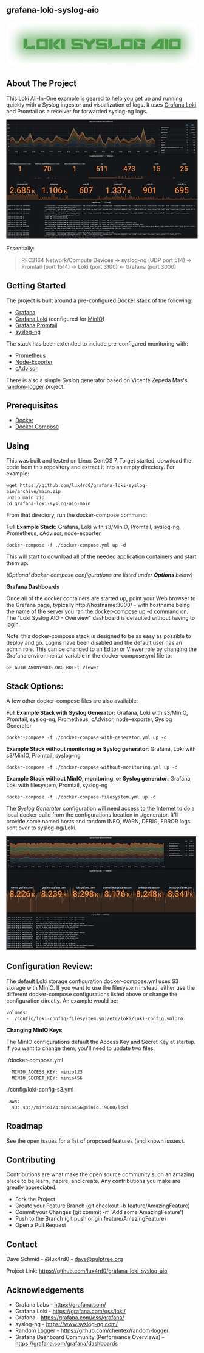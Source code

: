 


## grafana-loki-syslog-aio

<img src="./loki_syslog_aio.png">

## About The Project

This Loki All-In-One example is geared to help you get up and running quickly with a Syslog ingestor and visualization of logs. It uses [Grafana Loki](https://grafana.com/oss/loki/) and Promtail as a receiver for forwarded syslog-ng logs.

<img src="./loki_syslog_aio_overview_sized.png">

Essentially:

> RFC3164 Network/Compute Devices -> syslog-ng (UDP port 514) ->
> Promtail (port 1514) -> Loki (port 3100) <- Grafana (port 3000)

## Getting Started

The project is built around a pre-configured Docker stack of the following:

 - [Grafana](https://grafana.com/oss/grafana/)
 - [Grafana Loki](https://grafana.com/oss/loki/) (configured for [MinIO](https://min.io/))
 - [Grafana Promtail](https://grafana.com/docs/loki/latest/clients/promtail/)
 - [syslog-ng](https://www.syslog-ng.com/)

The stack has been extended to include pre-configured monitoring with:

- [Prometheus](https://grafana.com/oss/prometheus/)
- [Node-Exporter](https://github.com/prometheus/node_exporter)
- [cAdvisor](https://github.com/google/cadvisor)

There is also a simple Syslog generator based on Vicente Zepeda Mas's [random-logger](https://github.com/chentex/random-logger) project.

## Prerequisites

- [Docker](https://docs.docker.com/install)
- [Docker Compose](https://docs.docker.com/compose/install)

## Using

This was built and tested on Linux CentOS 7. To get started, download the code from this repository and extract it into an empty directory. For example:

    wget https://github.com/lux4rd0/grafana-loki-syslog-aio/archive/main.zip
    unzip main.zip
    cd grafana-loki-syslog-aio-main
    
From that directory, run the docker-compose command:

**Full Example Stack:** Grafana, Loki with s3/MinIO, Promtail, syslog-ng, Prometheus, cAdvisor, node-exporter

    docker-compose -f ./docker-compose.yml up -d

This will start to download all of the needed application containers and start them up. 

*(Optional docker-compose configurations are listed under **Options** below)*

**Grafana Dashboards**

Once all of the docker containers are started up, point your Web browser to the Grafana page, typically http://hostname:3000/ - with hostname being the name of the server you ran the docker-compose up -d command on. The "Loki Syslog AIO - Overview" dashboard is defaulted without having to login.

Note: this docker-compose stack is designed to be as easy as possible to deploy and go. Logins have been disabled and the default user has an admin role. This can be changed to an Editor or Viewer role by changing the Grafana environmental variable in the docker-compose.yml file to:

    GF_AUTH_ANONYMOUS_ORG_ROLE: Viewer
    
## Stack Options:

A few other docker-compose files are also available:

**Full Example Stack with Syslog Generator:** Grafana, Loki with s3/MinIO, Promtail, syslog-ng, Prometheus, cAdvisor, node-exporter, Syslog Generator

    docker-compose -f ./docker-compose-with-generator.yml up -d

**Example Stack without monitoring or Syslog generator**: Grafana, Loki with s3/MinIO, Promtail, syslog-ng

    docker-compose -f ./docker-compose-without-monitoring.yml up -d

**Example Stack without MinIO, monitoring, or Syslog generator:** Grafana, Loki with filesystem, Promtail, syslog-ng

    docker-compose -f ./docker-compose-filesystem.yml up -d

The *Syslog Generator* configuration will need access to the Internet to do a local docker build from the configurations location in ./generator. It'll provide some named hosts and random INFO, WARN, DEBIG, ERROR logs sent over to syslog-ng/Loki.

<img src="./loki_syslog_aio_overview_generator_sized.png">



## Configuration Review:

The default Loki storage configuration docker-compose.yml uses S3 storage with MinIO. If you want to use the filesystem instead, either use the different docker-compose configurations listed above or change the configuration directly. An example would be:

    volumes:
    - ./config/loki-config-filesystem.ym:/etc/loki/loki-config.yml:ro

**Changing MinIO Keys**

The MinIO configurations default the Access Key and Secret Key at startup. If you want to change them, you'll need to update two files:

./docker-compose.yml

      MINIO_ACCESS_KEY: minio123
      MINIO_SECRET_KEY: minio456
      
./config/loki-config-s3.yml

     aws:
      s3: s3://minio123:minio456@minio.:9000/loki

## Roadmap

See the open issues for a list of proposed features (and known issues).

## Contributing

Contributions are what make the open source community such an amazing place to be learn, inspire, and create. Any contributions you make are greatly appreciated.

- Fork the Project
- Create your Feature Branch (git checkout -b feature/AmazingFeature)
- Commit your Changes (git commit -m 'Add some AmazingFeature')
- Push to the Branch (git push origin feature/AmazingFeature)
- Open a Pull Request

## Contact

Dave Schmid - @lux4rd0 - dave@pulpfree.org

Project Link: https://github.com/lux4rd0/grafana-loki-syslog-aio

## Acknowledgements

- Grafana Labs - https://grafana.com/
- Grafana Loki - https://grafana.com/oss/loki/
- Grafana - https://grafana.com/oss/grafana/
- syslog-ng - https://www.syslog-ng.com/
- Random Logger - https://github.com/chentex/random-logger
- Grafana Dashboard Community (Performance Overviews) - https://grafana.com/grafana/dashboards
